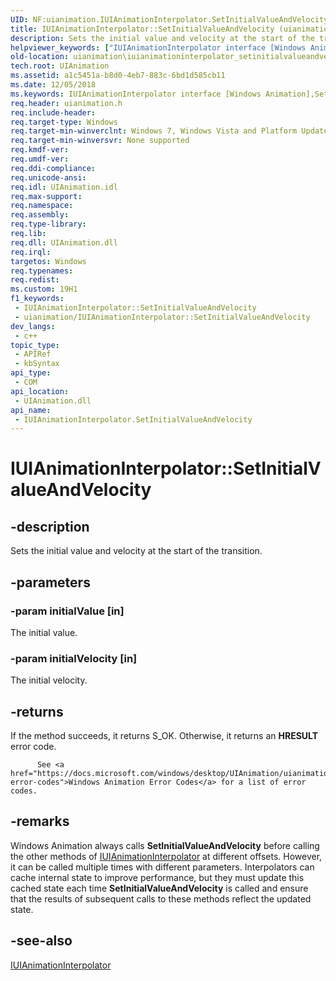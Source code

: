 ```yaml
---
UID: NF:uianimation.IUIAnimationInterpolator.SetInitialValueAndVelocity
title: IUIAnimationInterpolator::SetInitialValueAndVelocity (uianimation.h)
description: Sets the initial value and velocity at the start of the transition.
helpviewer_keywords: ["IUIAnimationInterpolator interface [Windows Animation]","SetInitialValueAndVelocity method","IUIAnimationInterpolator.SetInitialValueAndVelocity","IUIAnimationInterpolator::SetInitialValueAndVelocity","SetInitialValueAndVelocity","SetInitialValueAndVelocity method [Windows Animation]","SetInitialValueAndVelocity method [Windows Animation]","IUIAnimationInterpolator interface","uianimation.iuianimationinterpolator_setinitialvalueandvelocity","uianimation/IUIAnimationInterpolator::SetInitialValueAndVelocity"]
old-location: uianimation\iuianimationinterpolator_setinitialvalueandvelocity.htm
tech.root: UIAnimation
ms.assetid: a1c5451a-b8d0-4eb7-883c-6bd1d585cb11
ms.date: 12/05/2018
ms.keywords: IUIAnimationInterpolator interface [Windows Animation],SetInitialValueAndVelocity method, IUIAnimationInterpolator.SetInitialValueAndVelocity, IUIAnimationInterpolator::SetInitialValueAndVelocity, SetInitialValueAndVelocity, SetInitialValueAndVelocity method [Windows Animation], SetInitialValueAndVelocity method [Windows Animation],IUIAnimationInterpolator interface, uianimation.iuianimationinterpolator_setinitialvalueandvelocity, uianimation/IUIAnimationInterpolator::SetInitialValueAndVelocity
req.header: uianimation.h
req.include-header: 
req.target-type: Windows
req.target-min-winverclnt: Windows 7, Windows Vista and Platform Update for Windows Vista [desktop apps \| UWP apps]
req.target-min-winversvr: None supported
req.kmdf-ver: 
req.umdf-ver: 
req.ddi-compliance: 
req.unicode-ansi: 
req.idl: UIAnimation.idl
req.max-support: 
req.namespace: 
req.assembly: 
req.type-library: 
req.lib: 
req.dll: UIAnimation.dll
req.irql: 
targetos: Windows
req.typenames: 
req.redist: 
ms.custom: 19H1
f1_keywords:
 - IUIAnimationInterpolator::SetInitialValueAndVelocity
 - uianimation/IUIAnimationInterpolator::SetInitialValueAndVelocity
dev_langs:
 - c++
topic_type:
 - APIRef
 - kbSyntax
api_type:
 - COM
api_location:
 - UIAnimation.dll
api_name:
 - IUIAnimationInterpolator.SetInitialValueAndVelocity
---
```


# IUIAnimationInterpolator::SetInitialValueAndVelocity


## -description

Sets the initial value and velocity at the start of the transition.

## -parameters

### -param initialValue [in]

The initial value.

### -param initialVelocity [in]

The initial velocity.

## -returns

If the method succeeds, it returns S_OK. Otherwise, it returns an <b>HRESULT</b> error code. 
            
          See <a href="https://docs.microsoft.com/windows/desktop/UIAnimation/uianimation-error-codes">Windows Animation Error Codes</a> for a list of error codes.

## -remarks

Windows Animation always calls <b>SetInitialValueAndVelocity</b> before calling the other methods of  <a href="https://docs.microsoft.com/windows/desktop/api/uianimation/nn-uianimation-iuianimationinterpolator">IUIAnimationInterpolator</a> at different offsets. However, it can be called multiple times with different parameters. Interpolators can cache internal state to improve performance, but they must update this cached state each time <b>SetInitialValueAndVelocity</b> is called and ensure that the results of subsequent calls to these methods reflect the updated state.

## -see-also

<a href="https://docs.microsoft.com/windows/desktop/api/uianimation/nn-uianimation-iuianimationinterpolator">IUIAnimationInterpolator</a>

